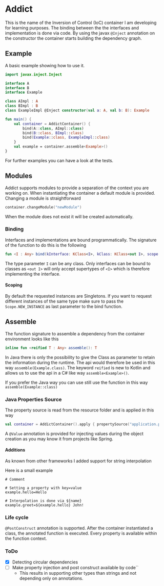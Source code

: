 # Addict
This is the name of the Inversion of Control (IoC) container I am developing for learning purposes.
The binding between the the interfaces and implementation is done via code.
By using the javax ``@Inject`` annotation on the constructor the container starts building the dependency graph.

## Example
A basic example showing how to use it.
```kotlin
import javax.inject.Inject

interface A
interface B
interface Example

class AImpl : A
class BImpl : B
class ExampleImpl @Inject constructor(val a: A, val b: B): Example

fun main() {
    val container = AddictContainer() {
        bind(A::class, AImpl::class)
        bind(B::class, BImpl::class)
        bind(Example::class, ExampleImpl::class)
    }
    val example = container.assemble<Example>()
}
```
For further examples you can have a look at the tests.

## Modules
Addict supports modules to provide a separation of the context you are working on.
When instantiating the container a default module is provided.
Changing a module is straightforward 
```kotlin
container.changeModule("newModule")
```
When the module does not exist it will be created automatically.

### Binding
Interfaces and implementations are bound programmatically.
The signature of the function to do this is the following
```kotlin
fun <I : Any> bind(kInterface: KClass<I>, kClass: KClass<out I>, scope: Scope = Scope.SINGLETON)
``` 
The type parameter ``I`` can be any class. 
Only interfaces can be bound to classes as ``<out I>`` will only accept supertypes of ``<I>`` 
which is therefore implementing the interface.

#### Scoping
By default the requested instances are Singletons.
If you want to request different instances of the same type 
make sure to pass the ``Scope.NEW_INSTANCE`` as last parameter to the bind function.

## Assemble 
The function signature to assemble a dependency from the container environment looks like this
```kotlin
inline fun <reified T : Any> assemble(): T
```
In Java there is only the possibility to give the Class as parameter to retain the information during the runtime.
The api would therefore be used in this way ``assemble(Example.class)``.
The keyword ``reified`` is new to Kotlin and allows us to use the api in a C# like way ``assemble<Example>()``.

If you prefer the Java way you can use still use the function in this way ``assemble(Example::class)``

### Java Properties Source
The property source is read from the resource folder and is applied in this way
```kotlin
val container = AddictContainer().apply { propertySource("application.properties") }
```
A ``@Value`` annotation is provided for injecting values during the object creation
as you may know it from projects like Spring.

#### Additions
As known from other frameworks I added support for string interpolation

Here is a small example
```properties
# Comment

# Setting a property with key=value
example.hello=Hello

# Interpolation is done via ${name}
example.greet=${example.hello} John!
```

### Life cycle
``@PostConstruct`` annotation is supported.
After the container instantiated a class, the annotated function is executed.
Every property is available within the function context.

### ToDo
- [x] Detecting circular dependencies
- [ ] Make property injection and post construct available by code``
    - This results in supporting other types than strings and not depending only on annotations.